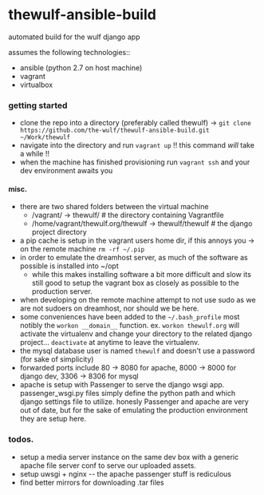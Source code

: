 # thewulf-ansible-build
automated build for the wulf django app

assumes the following technologies::
- ansible (python 2.7 on host machine)
- vagrant
- virtualbox

### getting started
- clone the repo into a directory (preferably called thewulf) -> `git clone https://github.com/the-wulf/thewulf-ansible-build.git ~/Work/thewulf`
- navigate into the directory and run `vagrant up` !! this command _will_ take a while !!
- when the machine has finished provisioning run `vagrant ssh` and your dev environment awaits you

#### misc.
- there are two shared folders between the virtual machine
  - /vagrant/ -> thewulf/  # the directory containing Vagrantfile
  - /home/vagrant/thewulf.org/thewulf -> thewulf/thewulf  # the django project directory
- a pip cache is setup in the vagrant users home dir, if this annoys you -> on the remote machine `rm -rf ~/.pip`
- in order to emulate the dreamhost server, as much of the software as possible is installed into ~/opt
  - while this makes installing software a bit more difficult and slow its still good to setup the vagrant box as closely as possible to the production server.
- when developing on the remote machine attempt to not use sudo as we are not sudoers on dreamhost, nor should we be here.
- some conveniences have been added to the `~/.bash_profile` most notibly the `workon __domain__` function. ex. `workon thewulf.org` will activate the virtualenv and change your directory to the related django project... `deactivate` at anytime to leave the virtualenv.
- the mysql database user is named `thewulf` and doesn't use a password (for sake of simplicity)
- forwarded ports include 80 -> 8080 for apache, 8000 -> 8000 for django dev, 3306 -> 8306 for mysql
- apache is setup with Passenger to serve the django wsgi app. passenger_wsgi.py files simply define the python path and which django settings file to utilize. honesly Passenger and apache are very out of date, but for the sake of emulating the production environment they are setup here.

### todos.
- setup a media server instance on the same dev box with a generic apache file server conf to serve our uploaded assets.
- setup uwsgi + nginx -- the apache passenger stuff is rediculous
- find better mirrors for downloading .tar files
